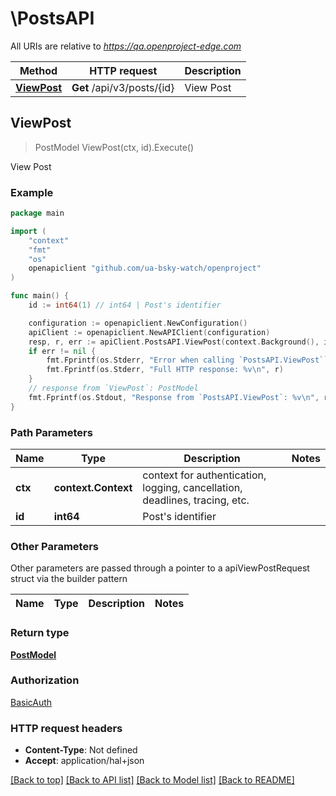 # \PostsAPI

All URIs are relative to *https://qa.openproject-edge.com*

Method | HTTP request | Description
------------- | ------------- | -------------
[**ViewPost**](PostsAPI.md#ViewPost) | **Get** /api/v3/posts/{id} | View Post



## ViewPost

> PostModel ViewPost(ctx, id).Execute()

View Post



### Example

```go
package main

import (
	"context"
	"fmt"
	"os"
	openapiclient "github.com/ua-bsky-watch/openproject"
)

func main() {
	id := int64(1) // int64 | Post's identifier

	configuration := openapiclient.NewConfiguration()
	apiClient := openapiclient.NewAPIClient(configuration)
	resp, r, err := apiClient.PostsAPI.ViewPost(context.Background(), id).Execute()
	if err != nil {
		fmt.Fprintf(os.Stderr, "Error when calling `PostsAPI.ViewPost``: %v\n", err)
		fmt.Fprintf(os.Stderr, "Full HTTP response: %v\n", r)
	}
	// response from `ViewPost`: PostModel
	fmt.Fprintf(os.Stdout, "Response from `PostsAPI.ViewPost`: %v\n", resp)
}
```

### Path Parameters


Name | Type | Description  | Notes
------------- | ------------- | ------------- | -------------
**ctx** | **context.Context** | context for authentication, logging, cancellation, deadlines, tracing, etc.
**id** | **int64** | Post&#39;s identifier | 

### Other Parameters

Other parameters are passed through a pointer to a apiViewPostRequest struct via the builder pattern


Name | Type | Description  | Notes
------------- | ------------- | ------------- | -------------


### Return type

[**PostModel**](PostModel.md)

### Authorization

[BasicAuth](../README.md#BasicAuth)

### HTTP request headers

- **Content-Type**: Not defined
- **Accept**: application/hal+json

[[Back to top]](#) [[Back to API list]](../README.md#documentation-for-api-endpoints)
[[Back to Model list]](../README.md#documentation-for-models)
[[Back to README]](../README.md)

